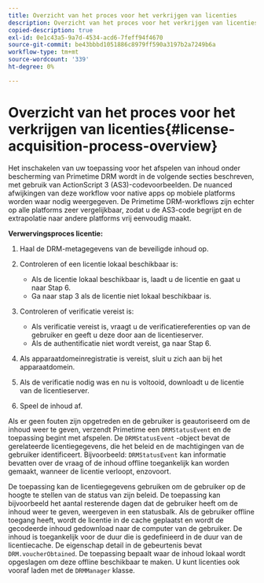 ```yaml
---
title: Overzicht van het proces voor het verkrijgen van licenties
description: Overzicht van het proces voor het verkrijgen van licenties
copied-description: true
exl-id: 0e1c43a5-9a7d-4534-acd6-7feff94f4670
source-git-commit: be43bbbd1051886c8979ff590a3197b2a7249b6a
workflow-type: tm+mt
source-wordcount: '339'
ht-degree: 0%

---
```


# Overzicht van het proces voor het verkrijgen van licenties{#license-acquisition-process-overview}

Het inschakelen van uw toepassing voor het afspelen van inhoud onder bescherming van Primetime DRM wordt in de volgende secties beschreven, met gebruik van ActionScript 3 (AS3)-codevoorbeelden. De nuanced afwijkingen van deze workflow voor native apps op mobiele platforms worden waar nodig weergegeven. De Primetime DRM-workflows zijn echter op alle platforms zeer vergelijkbaar, zodat u de AS3-code begrijpt en de extrapolatie naar andere platforms vrij eenvoudig maakt.

**Verwervingsproces licentie:**

1. Haal de DRM-metagegevens van de beveiligde inhoud op.
1. Controleren of een licentie lokaal beschikbaar is:

   * Als de licentie lokaal beschikbaar is, laadt u de licentie en gaat u naar Stap 6.
   * Ga naar stap 3 als de licentie niet lokaal beschikbaar is.

1. Controleren of verificatie vereist is:

   * Als verificatie vereist is, vraagt u de verificatiereferenties op van de gebruiker en geeft u deze door aan de licentieserver.
   * Als de authentificatie niet wordt vereist, ga naar Stap 6.

1. Als apparaatdomeinregistratie is vereist, sluit u zich aan bij het apparaatdomein.
1. Als de verificatie nodig was en nu is voltooid, downloadt u de licentie van de licentieserver.
1. Speel de inhoud af.

Als er geen fouten zijn opgetreden en de gebruiker is geautoriseerd om de inhoud weer te geven, verzendt Primetime een `DRMStatusEvent` en de toepassing begint met afspelen. De `DRMStatusEvent` -object bevat de gerelateerde licentiegegevens, die het beleid en de machtigingen van de gebruiker identificeert. Bijvoorbeeld: `DRMStatusEvent` kan informatie bevatten over de vraag of de inhoud offline toegankelijk kan worden gemaakt, wanneer de licentie verloopt, enzovoort.

De toepassing kan de licentiegegevens gebruiken om de gebruiker op de hoogte te stellen van de status van zijn beleid. De toepassing kan bijvoorbeeld het aantal resterende dagen dat de gebruiker heeft om de inhoud weer te geven, weergeven in een statusbalk. Als de gebruiker offline toegang heeft, wordt de licentie in de cache geplaatst en wordt de gecodeerde inhoud gedownload naar de computer van de gebruiker. De inhoud is toegankelijk voor de duur die is gedefinieerd in de duur van de licentiecache. De eigenschap detail in de gebeurtenis bevat `DRM.voucherObtained`. De toepassing bepaalt waar de inhoud lokaal wordt opgeslagen om deze offline beschikbaar te maken. U kunt licenties ook vooraf laden met de `DRMManager` klasse.
